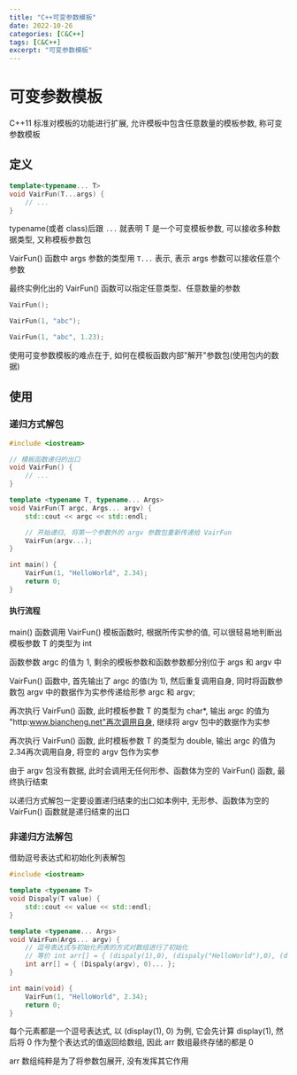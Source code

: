 ```yaml
---
title: "C++可变参数模板"
date: 2022-10-26
categories: [C&C++]
tags: [C&C++]
excerpt: "可变参数模板"
---
```


# 可变参数模板

C++11 标准对模板的功能进行扩展, 允许模板中包含任意数量的模板参数, 称可变参数模板

## 定义

```c++
template<typename... T>
void VairFun(T...args) {
    // ...
}
```

typename(或者 class)后跟 `...` 就表明 T 是一个可变模板参数, 可以接收多种数据类型, 又称模板参数包

VairFun() 函数中 args 参数的类型用 `T...` 表示, 表示 args 参数可以接收任意个参数

最终实例化出的 VairFun() 函数可以指定任意类型、任意数量的参数

```c
VairFun();

VairFun(1, "abc");

VairFun(1, "abc", 1.23);
```

使用可变参数模板的难点在于, 如何在模板函数内部"解开"参数包(使用包内的数据)

## 使用

### 递归方式解包

```c++
#include <iostream>

// 模板函数递归的出口
void VairFun() {
    // ...
}

template <typename T, typename... Args>
void VairFun(T argc, Args... argv) {
    std::cout << argc << std::endl;

    // 开始递归, 将第一个参数外的 argv 参数包重新传递给 VairFun
    VairFun(argv...);
}

int main() {
    VairFun(1, "HelloWorld", 2.34);
    return 0;
}
```

#### 执行流程

main() 函数调用 VairFun() 模板函数时, 根据所传实参的值, 可以很轻易地判断出模板参数 T 的类型为 int

函数参数 argc 的值为 1, 剩余的模板参数和函数参数都分别位于 args 和 argv 中

VairFun() 函数中, 首先输出了 argc 的值(为 1), 然后重复调用自身, 同时将函数参数包 argv 中的数据作为实参传递给形参 argc 和 argv;

再次执行 VairFun() 函数, 此时模板参数 T 的类型为 char*, 输出 argc 的值为 "http:www.biancheng.net"再次调用自身, 继续将 argv 包中的数据作为实参

再次执行 VairFun() 函数, 此时模板参数 T 的类型为 double, 输出 argc 的值为 2.34再次调用自身, 将空的 argv 包作为实参

由于 argv 包没有数据, 此时会调用无任何形参、函数体为空的 VairFun() 函数, 最终执行结束

以递归方式解包一定要设置递归结束的出口如本例中, 无形参、函数体为空的 VairFun() 函数就是递归结束的出口

### 非递归方法解包

借助逗号表达式和初始化列表解包

```c++
#include <iostream>

template <typename T>
void Dispaly(T value) {
    std::cout << value << std::endl;
}

template <typename... Args>
void VairFun(Args... argv) {
    // 逗号表达式与初始化列表的方式对数组进行了初始化
    // 等价 int arr[] = { (dispaly(1),0), (dispaly("HelloWorld"),0), (dispaly(2.34),0) };
    int arr[] = { (Dispaly(argv), 0)... };
}

int main(void) {
    VairFun(1, "HelloWorld", 2.34);
    return 0;
}
```

每个元素都是一个逗号表达式, 以 (display(1), 0) 为例, 它会先计算 display(1), 然后将 0 作为整个表达式的值返回给数组, 因此 arr 数组最终存储的都是 0

arr 数组纯粹是为了将参数包展开, 没有发挥其它作用
